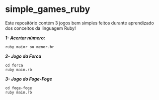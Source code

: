 # simple_games_ruby

Este repositório contém 3 jogos bem simples feitos durante aprendizado dos conceitos da linguagem Ruby!

***1- Acertar número:*** 
```
ruby maior_ou_menor.br
```
***2- Jogo da Forca***
```
cd forca
ruby main.rb
```
***3- Jogo do Foge-Foge***
```
cd foge-foge
ruby main.rb
```
